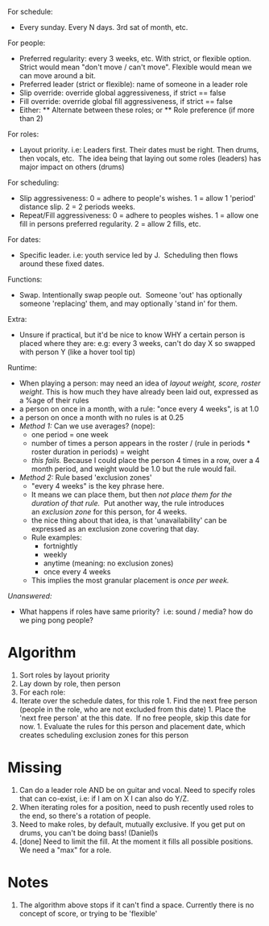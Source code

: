 For schedule:
 * Every sunday. Every N days. 3rd sat of month, etc.

For people:
 * Preferred regularity: every 3 weeks, etc. With strict, or flexible option. Strict would mean "don't move / can't move". Flexible would mean we can move around a bit.
 * Preferred leader (strict or flexible): name of someone in a leader role
 * Slip override: override global aggressiveness, if strict == false
 * Fill override: override global fill aggressiveness, if strict == false
 * Either:
 ** Alternate between these roles; or
 ** Role preference (if more than 2)

For roles:
 * Layout priority. i.e: Leaders first. Their dates must be right. Then drums, then vocals, etc.  The idea being that laying out some roles (leaders) has major impact on others (drums)

For scheduling:
 * Slip aggressiveness: 0 = adhere to people's wishes. 1 = allow 1 'period' distance slip. 2 = 2 periods weeks. 
 * Repeat/Fill aggressiveness: 0 = adhere to peoples wishes. 1 = allow one fill in persons preferred regularity. 2 = allow 2 fills, etc.

For dates:
 * Specific leader. i.e: youth service led by J.  Scheduling then flows around these fixed dates.

Functions:
 * Swap. Intentionally swap people out.  Someone 'out' has optionally someone 'replacing' them, and may optionally 'stand in' for them.

Extra: 
 * Unsure if practical, but it'd be nice to know WHY a certain person is placed where they are: e.g: every 3 weeks, can't do day X so swapped with person Y (like a hover tool tip)

Runtime:
 * When playing a person: may need an idea of _layout weight, score, roster weight_. This is how much they have already been laid out, expressed as a %age of their rules
  * a person on once in a month, with a rule: "once every 4 weeks", is at 1.0
  * a person on once a month with no rules is at 0.25
  * *Method 1:* Can we use averages? (nope):
    * one period = one week 
    * number of times a person appears in the roster / (rule in periods * roster duration in periods) = weight
    * *this fails.* Because I could place the person 4 times in a row, over a 4 month period, and weight would be 1.0 but the rule would fail.
  * *Method 2:* Rule based 'exclusion zones'
    * "every 4 weeks" is the key phrase here.
    * It means we can place them, but then _not place them for the duration of that rule._  Put another way, the rule introduces an _exclusion zone_ for this person, for 4 weeks.  
    * the nice thing about that idea, is that 'unavailability' can be expressed as an exclusion zone covering that day.
    * Rule examples:
      * fortnightly
      * weekly
      * anytime (meaning: no exclusion zones)
      * once every 4 weeks
    * This implies the most granular placement is *once per week.*

*Unanswered:*
 * What happens if roles have same priority?  i.e: sound / media? how do we ping pong people?

Algorithm
=========

1. Sort roles by layout priority
1. Lay down by role, then person
1. For each role:
  1. Iterate over the schedule dates, for this role
    1. Find the next free person (people in the role, who are not excluded from this date)
    1. Place the 'next free person' at the this date.  If no free people, skip this date for now.
    1. Evaluate the rules for this person and placement date, which creates scheduling exclusion zones for this person

Missing
=======
1. Can do a leader role AND be on guitar and vocal. Need to specify roles that can co-exist, i.e: if I am on X I can also do Y/Z.
1. When iterating roles for a position, need to push recently used roles to the end, so there's a rotation of people.
1. Need to make roles, by default, mutually exclusive. If you get put on drums, you can't be doing bass! (Daniel)s
1. [done] Need to limit the fill. At the moment it fills all possible positions. We need a "max" for a role.

Notes
=====

1. The algorithm above stops if it can't find a space. Currently there is no concept of score, or trying to be 'flexible'
